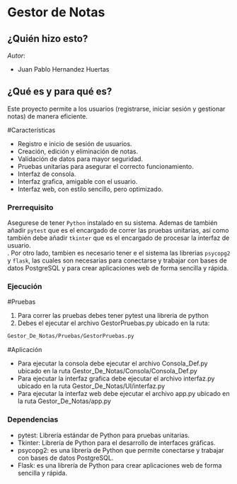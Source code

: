 # Gestor de Notas
## ¿Quién hizo esto?
*Autor*:
- Juan Pablo Hernandez Huertas
  
## ¿Qué es y para qué es?
Este proyecto permite a los usuarios (registrarse, iniciar sesión y gestionar notas) de manera eficiente.  

#Características  
- Registro e inicio de sesión de usuarios.  
- Creación, edición y eliminación de notas.  
- Validación de datos para mayor seguridad.  
- Pruebas unitarias para asegurar el correcto funcionamiento.
- Interfaz de consola.
- Interfaz grafica, amigable con el usuario.
- Interfaz web, con estilo sencillo, pero optimizado. 

### Prerrequisito
Asegurese de tener `Python` instalado en su sistema. Ademas de también añadir `pytest` que es el encargado de correr las pruebas unitarias, así como también debe añadir `tkinter` que es el encargado de procesar la interfaz de usuario.<br>. Por otro lado, tambien es necesario tener e el sistema las librerias `psycopg2` y `flask`, las cuales son necesarias para conectarse y trabajar con bases de datos PostgreSQL y para crear aplicaciones web de forma sencilla y rápida.

### Ejecución
#Pruebas

1. Para correr las pruebas debes tener pytest una libreria de python
2. Debes el ejecutar el archivo GestorPruebas.py ubicado en la ruta:
```bash
Gestor_De_Notas/Pruebas/GestorPruebas.py
```

#Aplicación

* Para ejecutar la consola debe ejecutar el archivo Consola_Def.py ubicado en la ruta Gestor_De_Notas/Consola/Consola_Def.py
* Para ejecutar la interfaz grafica debe ejecutar el archivo interfaz.py ubicado en la ruta Gestor_De_Notas/UI/interfaz.py
* Para ejecutar la interfaz web debe ejecutar el archivo app.py ubicado en la ruta Gestor_De_Notas/app.py
    
### Dependencias
- pytest: Librería estándar de Python para pruebas unitarias.
- Tkinter: Librería de Python para el desarrollo de interfaces gráficas.
- psycopg2: es una librería de Python que permite conectarse y trabajar con bases de datos PostgreSQL.
- Flask: es una librería de Python para crear aplicaciones web de forma sencilla y rápida.
  

